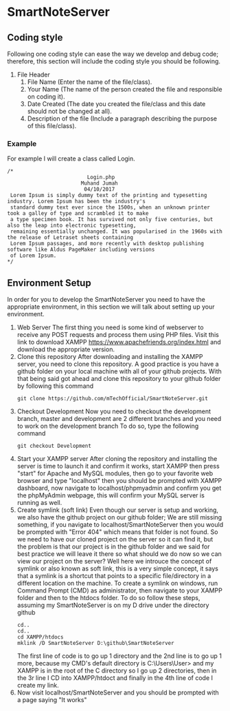 # SmartNoteServer
## Coding style
Following one coding style can ease the way we develop and debug code; therefore, this section will include the coding style you should be following.
1. File Header
   1. File Name (Enter the name of the file/class).
   2. Your Name (The name of the person created the file and responsible on coding it).
   3. Date Created (The date you created the file/class and this date should not be changed at all).
   4. Description of the file (Include a paragraph describing the purpose of this file/class).

### Example
For example I will create a class called Login.

```
/*
						  Login.php
						Muhand Jumah
						 04/10/2017
 Lorem Ipsum is simply dummy text of the printing and typesetting industry. Lorem Ipsum has been the industry's
 standard dummy text ever since the 1500s, when an unknown printer took a galley of type and scrambled it to make
 a type specimen book. It has survived not only five centuries, but also the leap into electronic typesetting,
 remaining essentially unchanged. It was popularised in the 1960s with the release of Letraset sheets containing
 Lorem Ipsum passages, and more recently with desktop publishing software like Aldus PageMaker including versions
 of Lorem Ipsum.
*/
```

## Environment Setup
In order for you to develop the SmartNoteServer you need to have the appropriate environment, in this section we will talk about setting up your environment.
1. Web Server
   The first thing you need is some kind of webserver to receive any POST requests and process them using PHP files.
   Visit this link to download XAMPP https://www.apachefriends.org/index.html and download the appropriate version.
2. Clone this repository
   After downloading and installing the XAMPP server, you need to clone this repository. A good practice is you have a github folder on your local machine with all of your github projects. With that being said got ahead and clone this repository to your github folder by following this command
   ```
   git clone https://github.com/mTechOfficial/SmartNoteServer.git
   ```
3. Checkout Development
   Now you need to checkout the development branch, master and development are 2 different branches and you need to work on the development branch
   To do so, type the following command
   ```
   git checkout Development
   ```
4. Start your XAMPP server
   After cloning the repository and installing the server is time to launch it and confirm it works, start XAMPP then press "start" for Apache and MySQL modules, then go to your favorite web browser and type "localhost" then you should be prompted with XAMPP dashboard, now navigate to localhost/phpmyadmin and confirm you get the phpMyAdmin webpage, this will confirm your MySQL server is running as well.
5. Create symlink (soft link)
   Even though  our server is setup and working, we also have the github project on our github folder; We are still missing something, if you navigate to localhost/SmartNoteServer then you would be prompted with "Error 404" which means that folder is not found. So we need to have our cloned project on the server so it can find it, but the problem is that our project is in the github folder and we said for best practice we will leave it there so what should we do now so we can view our project on the server? Well here we introuce the concept of symlink or also known as soft link, this is a very simple concept, it says that a symlink is a shortcut that points to a specific file/directory in a different location on the machine.
   To create a symlink on windows, run Command Prompt (CMD) as administrator, then navigate to your XAMPP folder and then to the htdocs folder.
   To do so follow these steps, assuming my SmartNoteServer is on my D drive under the directory github
   ```
   cd..
   cd..
   cd XAMPP/htdocs
   mklink /D SmartNoteServer D:\github\SmartNoteServer
   ```
   The first line of code is to go up 1 directory and the 2nd line is to go up 1 more, because my CMD's default directory is C:\Users\User> and my XAMPP is in the root of the C directory so I go up 2 directories, then in the 3r line I CD into XAMPP/htdoct and finally in the 4th line of code I create my link.
6. Now visit localhost/SmartNoteServer and you should be prompted with a page saying "It works"
